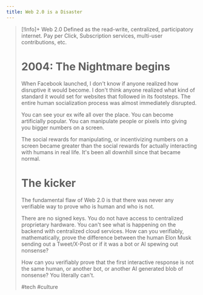 ```yaml
---
title: Web 2.0 is a Disaster
---
```


> [!Info]+ Web 2.0
> Defined as the read-write, centralized, participatory internet. Pay per Click, Subscription services, multi-user contributions, etc.
>
> # 2004: The Nightmare begins
> When Facebook launched, I don't know if anyone realized how disruptive it would become. I don't think anyone realized what kind of standard it would set for websites that followed in its footsteps.
> The entire human socialization process was almost immediately disrupted.
>
> You can see your ex wife all over the place. You can become artificially popular. You can manipulate people or pixels into giving you bigger numbers on a screen.
>
> The social rewards for manipulating, or incentivizing numbers on a screen became greater than the social rewards for actually interacting with humans in real life. It's been all downhill since that became normal.
>
> # The kicker
> The fundamental flaw of Web 2.0 is that there was never any verifiable way to prove who is human and who is not.
> 
> There are no signed keys. You do not have access to centralized proprietary hardware. You can't see what is happening on the backend with centralized cloud services.
> How can you verifiably, mathematically, prove the difference between the human Elon Musk sending out a Tweet/X-Post or if it was a bot or AI spewing out nonsense?
>
> How can you verifiably prove that the first interactive response is not the same human, or another bot, or another AI generated blob of nonsense?
> You literally can't.
>
> #tech #culture
